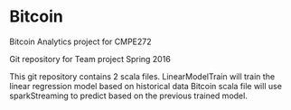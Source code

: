 # Bitcoin
Bitcoin Analytics project for CMPE272

Git repository for Team project Spring 2016

This git repository contains 2 scala files.
LinearModelTrain will train the linear regression model based on historical data
Bitcoin scala file will use sparkStreaming to predict based on the previous trained model.

